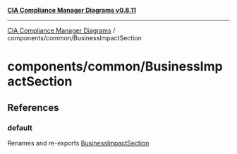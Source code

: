 [**CIA Compliance Manager Diagrams v0.8.11**](../../../README.md)

***

[CIA Compliance Manager Diagrams](../../../modules.md) / components/common/BusinessImpactSection

# components/common/BusinessImpactSection

## References

### default

Renames and re-exports [BusinessImpactSection](../../variables/BusinessImpactSection.md)
